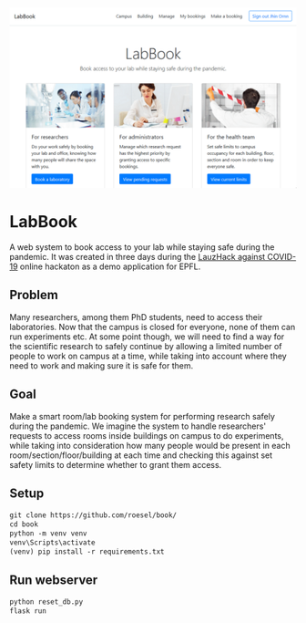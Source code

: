 
![](other/assets/about.gif)

# LabBook
A web system to book access to your lab while staying safe during the pandemic. It was created in three days during the [LauzHack against COVID-19](https://covid19.lauzhack.com/) online hackaton as a demo application for EPFL.

## Problem
Many researchers, among them PhD students, need to access their laboratories. Now that the campus is closed for everyone, none of them can run experiments etc. At some point though, we will need to find a way for the scientific research to safely continue by allowing a limited number of people to work on campus at a time, while taking into account where they need to work and making sure it is safe for them.

## Goal
Make a smart room/lab booking system for performing research safely during the pandemic. We imagine the system to handle researchers' requests to access rooms inside buildings on campus to do experiments, while taking into consideration how many people would be present in each room/section/floor/building at each time and checking this against set safety limits to determine whether to grant them access.

## Setup
```
git clone https://github.com/roesel/book/
cd book
python -m venv venv
venv\Scripts\activate
(venv) pip install -r requirements.txt
```
## Run webserver
```
python reset_db.py
flask run
```
